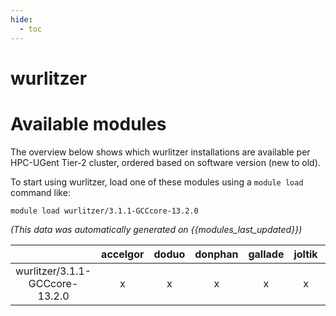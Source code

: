 ```yaml
---
hide:
  - toc
---
```


wurlitzer
=========

# Available modules


The overview below shows which wurlitzer installations are available per HPC-UGent Tier-2 cluster, ordered based on software version (new to old).

To start using wurlitzer, load one of these modules using a `module load` command like:

```shell
module load wurlitzer/3.1.1-GCCcore-13.2.0
```

*(This data was automatically generated on {{modules_last_updated}})*  

| |accelgor|doduo|donphan|gallade|joltik|shinx|skitty|
| :---: | :---: | :---: | :---: | :---: | :---: | :---: | :---: |
|wurlitzer/3.1.1-GCCcore-13.2.0|x|x|x|x|x|x|x|
